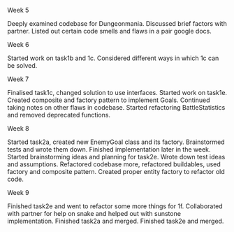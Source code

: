 Week 5

Deeply examined codebase for Dungeonmania. Discussed brief factors with partner.
Listed out certain code smells and flaws in a pair google docs.

Week 6

Started work on task1b and 1c. Considered different ways in which 1c can be solved.

Week 7

Finalised task1c, changed solution to use interfaces. Started work on task1e. Created composite and factory pattern to implement Goals.
Continued taking notes on other flaws in codebase. Started refactoring BattleStatistics and removed deprecated functions.


Week 8

Started task2a, created new EnemyGoal class and its factory. Brainstormed tests and wrote them down. Finished implementation later in the week.
Started brainstorming ideas and planning for task2e. Wrote down test ideas and assumptions. Refactored codebase more, refactored buildables, used
factory and composite pattern. Created proper entity factory to refactor old code.


Week 9

Finished task2e and went to refactor some more things for 1f. Collaborated with partner for help on snake and helped out with sunstone 
implementation. Finished task2a and merged. Finished task2e and merged.